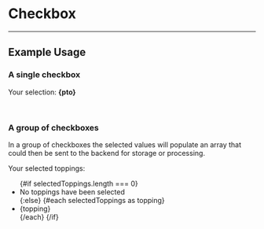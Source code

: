 <script lang="ts">
  import { Checkbox, CheckboxGroup } from "/src/lib";

  let pto = false;
  let ptoLabel = "Would you like fries with that?";

  let toppingOptions = ["pepperoni", "bacon", "sausage", "olives", "green peppers"];
  let selectedToppings = [];
</script>

# Checkbox

---

## Example Usage

### A single checkbox
<Checkbox
  bind:checked={pto}
  label={ptoLabel}
/>

<p>Your selection: <strong>{pto}</strong></p>

<br>

### A group of checkboxes
In a group of checkboxes the selected values will populate an array that could then be sent to the backend for storage or processing.

<!-- I want to figure out how to simply pass a <Checkbox> component into an {#each} loop rather than do the following (commented out code), which is not intuitive. This seems to not work due to the error described here: https://github.com/sveltejs/svelte/issues/2308 -->
<CheckboxGroup
  arrayType="string"
  checkboxGroupValues={toppingOptions}
  bind:group={selectedToppings}
/>


<!-- {#each toppingOptions as topping}
  <Checkbox
    bind:group={selectedToppings}
    value={topping}
    label={topping}
  />
{/each} -->

<p>Your selected toppings:</p>
<ul>
  {#if selectedToppings.length === 0}
    <li>No toppings have been selected</li>
  {:else}
    {#each selectedToppings as topping}
      <li>{topping}</li>
    {/each}
  {/if}
</ul>

